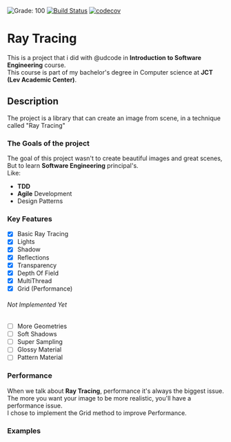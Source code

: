 ![Grade: 100](https://img.shields.io/badge/Grade-100-brightgreen.svg) 
[![Build Status](https://travis-ci.org/avisoftware/ray-tracing.svg?branch=master)](https://travis-ci.org/avisoftware/ray-tracing)
[![codecov](https://codecov.io/gh/avisoftware/ray-tracing/branch/master/graph/badge.svg)](https://codecov.io/gh/avisoftware/ray-tracing)
# Ray Tracing
This is a project that i did with @udcode in **Introduction to Software Engineering** course.  
This course is part of my bachelor's degree in Computer science at **JCT (Lev Academic Center)**.
## Description  
The project is a library that can create an image from scene, in a technique called "Ray Tracing"
### The Goals of the project
The goal of this project wasn't to create beautiful images and great scenes,   
But to learn **Software Engineering** principal's.  
Like:
* **TDD**
* **Agile** Development
* Design Patterns

### Key Features
- [x] Basic Ray Tracing
- [x] Lights
- [x] Shadow
- [x] Reflections
- [x] Transparency 
- [x] Depth Of Field
- [x] MultiThread 
- [x] Grid (Performance)
 
###### Not Implemented Yet
- [ ] More Geometries
- [ ] Soft Shadows
- [ ] Super Sampling
- [ ] Glossy Material 
- [ ] Pattern Material 

### Performance
When we talk about **Ray Tracing**, performance it's always the biggest issue.  
The more you want your image to be more realistic, you'll have a performance issue.  
I chose to implement the Grid method to improve Performance.

### Examples
